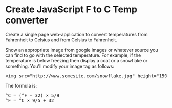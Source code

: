 # Create JavaScript F to C Temp converter

<p>Create a single page web-application to convert temperatures from Fahrenheit to Celsius and from Celsius to Fahrenheit.</p>
<p>Show an appropriate image from google images or whatever source you can find to go with the selected temperature. For example, if the temperature is below freezing then display a coat or a snowflake or something. You'll modify your image tag as follows:</p>
<pre>&lt;img src="http://www.somesite.com/snowflake.jpg" height="150" width="150"/&gt;</pre>
<p>The formula is:</p>
<pre><span>&deg;C = (&deg;F - 32) &times; 5/9</span><br /><span>&deg;F = &deg;C &times; 9/5 + 32</span></pre>